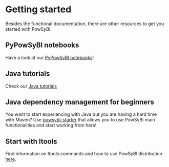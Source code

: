 # Getting started 

Besides the functional documentation, there are other resources to get you started with PowSyBl.

## PyPowSyBl notebooks
Have a look at our [PyPowSyBl notebooks](https://github.com/powsybl/pypowsybl-notebooks)!

## Java tutorials
Check our [Java tutorials](https://github.com/powsybl/powsybl-tutorials)

## Java dependency management for beginners
You want to start experiencing with Java but you are having a hard time with Maven? Use [powsybl-starter](https://github.com/powsybl/powsybl-starter) that allows you to use PowSyBl main functionalities and start working from here!

## Start with Itools
Find information on Itools commands and how to use PowSyBl distribution [here](itools/index.md).
